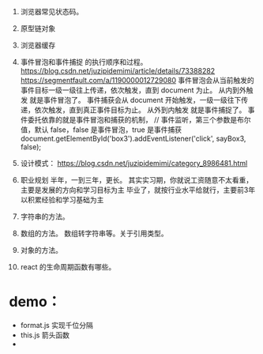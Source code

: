 <!--
 * @Author: your name
 * @Date: 2019-12-20 14:18:24
 * @LastEditTime : 2020-01-14 21:54:07
 * @LastEditors  : Please set LastEditors
 * @Description: In User Settings Edit
 * @FilePath: \beixiang_ly\ly_restart\9_ms\readme.md
 -->

1. 浏览器常见状态码。
2. 原型链对象
3. 浏览器缓存
4. 事件冒泡和事件捕捉 的执行顺序和过程。https://blog.csdn.net/juzipidemimi/article/details/73388282  https://segmentfault.com/a/1190000012729080
   事件冒泡会从当前触发的事件目标一级一级往上传递，依次触发，直到 document 为止。  从内到外触发 就是事件冒泡了。
   事件捕获会从 document 开始触发，一级一级往下传递，依次触发，直到真正事件目标为止。 从外到内触发 就是事件捕捉了。
   事件委托依靠的就是事件冒泡和捕获的机制，
   // 事件监听，第三个参数是布尔值，默认 false，false 是事件冒泡，true 是事件捕获
   document.getElementById('box3').addEventListener('click', sayBox3, false);
5. 设计模式： https://blog.csdn.net/juzipidemimi/category_8986481.html


6. 职业规划 半年，一到三年，更长。
其实实习期，你就说工资随意不太看重，主要是发展的方向和学习目标为主
毕业了，就按行业水平给就行，主要前3年以积累经验和学习基础为主

7. 字符串的方法。
8. 数组的方法。 数组转字符串等。关于引用类型。
9. 对象的方法。

10. react 的生命周期函数有哪些。




# demo： 
  * format.js 实现千位分隔
  * this.js  箭头函数
  * 






